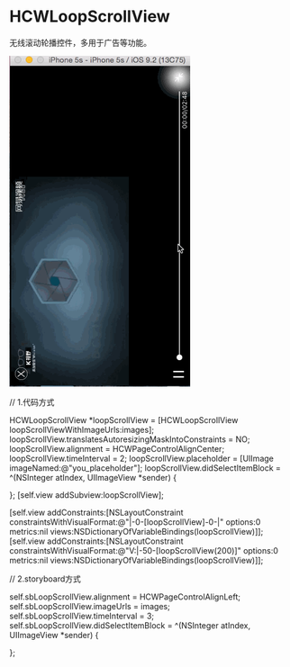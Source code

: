 # HCWLoopScrollView
无线滚动轮播控件，多用于广告等功能。

![image](https://github.com/zhengwenming/WMPlayer/blob/master/WMPlayer/Resource/WMPlayer.gif) 

// 1.代码方式

HCWLoopScrollView *loopScrollView = [HCWLoopScrollView loopScrollViewWithImageUrls:images];
loopScrollView.translatesAutoresizingMaskIntoConstraints = NO;
loopScrollView.alignment = HCWPageControlAlignCenter;
loopScrollView.timeInterval = 2;
loopScrollView.placeholder = [UIImage imageNamed:@"you_placeholder"];
loopScrollView.didSelectItemBlock = ^(NSInteger atIndex, UIImageView *sender) {

};
[self.view addSubview:loopScrollView];

[self.view addConstraints:[NSLayoutConstraint constraintsWithVisualFormat:@"|-0-[loopScrollView]-0-|" options:0 metrics:nil views:NSDictionaryOfVariableBindings(loopScrollView)]];
[self.view addConstraints:[NSLayoutConstraint constraintsWithVisualFormat:@"V:|-50-[loopScrollView(200)]" options:0 metrics:nil views:NSDictionaryOfVariableBindings(loopScrollView)]];


// 2.storyboard方式

self.sbLoopScrollView.alignment = HCWPageControlAlignLeft;
self.sbLoopScrollView.imageUrls = images;
self.sbLoopScrollView.timeInterval = 3;
self.sbLoopScrollView.didSelectItemBlock = ^(NSInteger atIndex, UIImageView *sender) {

};
